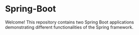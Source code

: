 # Spring-Boot
Welcome! This repository contains two Spring Boot applications demonstrating different functionalities of the Spring framework.
